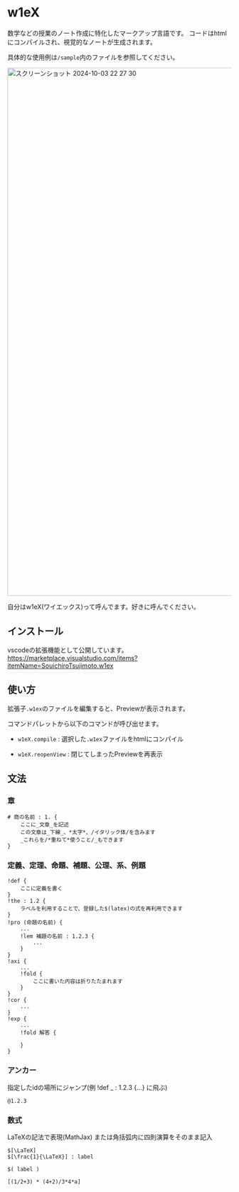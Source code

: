 # w1eX
数学などの授業のノート作成に特化したマークアップ言語です。
コードはhtmlにコンパイルされ、視覚的なノートが生成されます。

具体的な使用例は`/sample`内のファイルを参照してください。

<img width="1183" alt="スクリーンショット 2024-10-03 22 27 30" src="https://github.com/user-attachments/assets/618a449b-bb6f-4a4d-b664-f08e80139ae0">

自分はw1eX(ワイエックス)って呼んでます。好きに呼んでください。

## インストール
vscodeの拡張機能として公開しています。
https://marketplace.visualstudio.com/items?itemName=SouichiroTsujimoto.w1ex

## 使い方
拡張子`.w1ex`のファイルを編集すると、Previewが表示されます。

コマンドパレットから以下のコマンドが呼び出せます。
+ `w1eX.compile` : 選択した`.w1ex`ファイルをhtmlにコンパイル

+ `w1eX.reopenView` : 閉じてしまったPreviewを再表示

## 文法

### 章
```
# 商の名前 : 1. {
    ここに_文章_を記述
    この文章は_下線_、*太字*、/イタリック体/を含みます
    _これらを/*重ねて*使うこと/_もできます
}
```

### 定義、定理、命題、補題、公理、系、例題
```
!def {
    ここに定義を書く
}
!the : 1.2 {
    ラベルを利用することで、登録した$(latex)の式を再利用できます
}
!pro (命題の名前) {
    ...
    !lem 補題の名前 : 1.2.3 {
        ...
    }
}
!axi {
    ...
    !fold {
        ここに書いた内容は折りたたまれます
    }
}
!cor {
    ...
}
!exp {
    ...
    !fold 解答 {

    }
}
```


### アンカー
指定したidの場所にジャンプ(例 !def _ : 1.2.3 {...} に飛ぶ)
```
@1.2.3
```

### 数式
LaTeXの記法で表現(MathJax)
または角括弧内に四則演算をそのまま記入
```
$[\LaTeX]
$[\frac{1}{\LaTeX}] : label

$( label )

[(1/2+3) * (4+2)/3*4*a]
```


